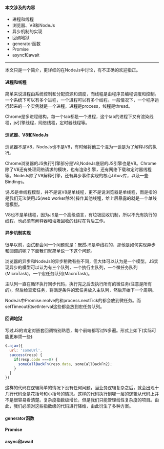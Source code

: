 #### 本文涉及的内容
* 进程和线程
* 浏览器、V8和NodeJs
* 异步机制的实现
* 回调地狱
* generator函数
* Promise
* async和await

---

本文只是一个简介，更详细的在NodeJs中讨论，有不正确的欢迎指正。

#### 进程和线程

简单来说进程由系统控制和分配资源和调度，而线程是由程序员编程调度和控制。一个系统下可以有多个进程，一个进程可以有多个线程。一般情况下，一个程序运行起来的一个实例就是一个进程。进程是process，线程是thread。

Chrome是多进程结构，每一个tab都是一个进程，这个tab的进程下又有渲染线程，js引擎线程，网络线程，定时器线程等。

#### 浏览器、V8和NodeJs

浏览器不是V8，NodeJs也不是V8，有时候将他三个混为一谈是为了解释JS的执行。

Chrome浏览器的JS执行引擎部分是V8,NodeJs底层的JS引擎也是V8。Chrome除了V8还有处理网络请求的模块，也有渲染引擎，还有网络下载和定时器线程等。NodeJs除了V8解释引擎，还有异步事件实现的核心Libuv库，以及一些Bindings。

说JS是单线程模型，并不是说V8是单线程，更不是说浏览器是单线程，而是指的是我们无法使用JS(web worker除外)操作其他线程，给上层暴露的就是一个单线程模型。

V8也不是单线程，因为JS是一个高级语言，有垃圾回收机制，所以不光有执行的线程，也必须有解释器和垃圾回收的线程在背后工作。

#### 异步机制实现

很早以前，面试都会问一个问题就是：既然JS是单线程的，那他是如何实现异步和回调的呢？下面我们就简单说一下这个问题。

浏览器的异步和NodeJs的异步稍微有些不同，但大体可以认为是一个模型。JS实现异步的模型可以认为有三个队列，一个执行主队列，一个微任务队列(MicroTask)，一个宏任务队列(MacroTask)。

主队列一直在循环执行同步代码，执行完之后去执行所有的微任务(注意是所有的)，然后检查宏任务，将满足条件的宏任务放入主队列，然后开始下一个周期。

NodeJs中Promise.reolve的和process.nextTick的都会放到微任务。而setTimeout和setInterval这些都会放到宏任务队列。

#### 回调地狱

写过JS的肯定对嵌套回调特别熟悉，每个前端都写过N多遍。形式上如下(实际可能更麻烦一些):

```JavaScript
$.ajax({
  url: 'someUrl',
  success(resp) {
    if(resp.code ===0) {
      someCallBackFn(reso.data, someCallBackFn2);
    }
  }
})
```
这样的代码在逻辑简单的情况下没有任何问题，当业务逻辑复杂之后，就会出现十几行代码全是花括号和小括号的情况。这样的代码执行到哪一层的逻辑从代码上并不是很容易看清楚。复杂度指数级增长，但是我们只能管理线性复杂度的项目。由此，我们必须对这些指数级的代码进行降维，由此衍生了多种方案。

#### generator函数



#### Promise


#### async和await
